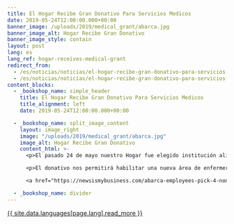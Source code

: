 ```yaml
---
title: El Hogar Recibe Gran Donativo Para Servicios Medicos
date: 2019-05-24T12:00:00.000+00:00
banner_image: /uploads/2019/medical_grant/abarca.jpg
banner_image_alt: Hogar Recibe Gran Donativo
banner_image_style: contain
layout: post
lang: es
lang_ref: hogar-receives-medical-grant
redirect_from:
  - /es/noticias/noticias/el-hogar-recibe-gran-donativo-para-servicios-medicos
  - /es/noticias/noticias/el-hogar-recibe-gran-donativo-para-servicios-medicos/
content_blocks:
  - _bookshop_name: simple_header
    title: El Hogar Recibe Gran Donativo Para Servicios Medicos
    title_alignment: left
    date: 2019-05-24T12:00:00.000+00:00

  - _bookshop_name: split_image_content
    layout: image_right
    image: "/uploads/2019/medical_grant/abarca.jpg"
    image_alt: Hogar Recibe Gran Donativo
    content_html: >-
      <p>El pasado 24 de mayo nuestro Hogar fue elegido institución aliada del “Programa de Mejor Cuidado Comunitario” de Abarca Healthcare entre 50 solicitantes. Somos una de 4 instituciones que recibirán financiamiento y apoyo voluntario constante durante los próximos tres años para ofrecer mejor cuidado médico a nuestros niños.</p>

      <p>El donativo nos permitirá habilitar una nueva área de enfermería y adquirir equipo médico para el uso de la enfermera del Hogar y de los pediatras que atienden a los niños en nuestras instalaciones. Un millón de gracias al Sr. Jason Borschow, director ejecutivo de Abarca, y a su equipo de empelados por su confianza y donativo. ¡Que Dios les bendiga!</p>

      <a href="https://newsismybusiness.com/abarca-employees-pick-4-nonprofit-partners-for-better-care-community-program/?fbclid=IwAR2mdLheLqv_QmseCTxYyYnsBJkMUTizKjfV5XTO4ykHyDudyF4iT2iVRNE" target="_blank">Leer Más</a>

  - _bookshop_name: divider
---
```


<a href="https://newsismybusiness.com/abarca-employees-pick-4-nonprofit-partners-for-better-care-community-program/?fbclid=IwAR2mdLheLqv_QmseCTxYyYnsBJkMUTizKjfV5XTO4ykHyDudyF4iT2iVRNE" target="_blank">
  {{ site.data.languages[page.lang].read_more }}
</a>
